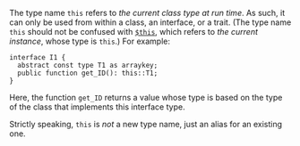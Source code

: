 The type name `this` refers to *the current class type at run time*. As such, it can only be used from within a class, an interface, or
a trait. (The type name `this` should not be confused with [`$this`](../source-code-fundamentals/names.md), which refers to *the current
instance*, whose type is `this`.)  For example:

```Hack
interface I1 {
  abstract const type T1 as arraykey;
  public function get_ID(): this::T1;
}
```

Here, the function `get_ID` returns a value whose type is based on the type of the class that implements this interface type.

Strictly speaking, `this` is *not* a new type name, just an alias for an existing one.
